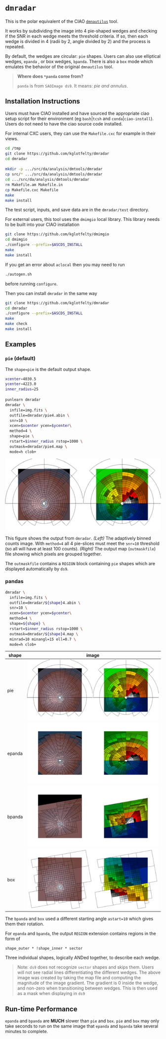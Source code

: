 # `dmradar`

This is the polar equivalent of the CIAO 
[`dmnautilus`](https://cxc.cfa.harvard.edu/ciao/ahelp/dmnautilus.html) 
tool.

It works by subdividing the image into 4 pie-shaped wedges and checking
if the SNR in each wedge meets the threshold criteria.  If so, then each wedge
is divided in 4 (radii by 2, angle divided by 2) and the process is repeated.

By default, the wedges are circular: `pie` shapes.  Users can also
use elliptical wedges, `epanda` , or box wedges, `bpanda`.  There is also
a `box` mode which emulates the behavior of the original `dmnautilus` tool.


> **Where does `*panda` come from?**
> 
> `panda` is from `SAOImage ds9`.  It means: _pie and annulus_.


## Installation Instructions

Users must have CIAO installed and have sourced the appropriate 
ciao setup script for their environment (eg `bash`|`tcsh` and `conda`|`ciao-install`).
Users do not need to have the ciao source code installed.

For internal CXC users, they can use the `Makefile.cxc` for example in 
their views.

```bash
cd /tmp
git clone https://github.com/kglotfelty/dmradar
cd dmradar

mkdir -p .../src/da/analysis/dmtools/dmradar
cp src/* .../src/da/analysis/dmtools/dmradar
cd .../src/da/analysis/dmtools/dmradar
rm Makefile.am Makefile.in
cp Makefile.cxc Makefile
make
make install
```

The test script, inputs, and save data are in the `dmradar/test` 
directory.

For external users, this tool uses the `dmimgio` local 
library. This library needs to be built into your CIAO installation

```bash
git clone https://github.com/kglotfelty/dmimgio
cd dmimgio
./configure --prefix=$ASCDS_INSTALL
make
make install
```

If you get an error about `aclocal` then you may need to run

```bash
./autogen.sh
```

before running `configure`.

Then you can install `dmradar` in the same way

```bash
git clone https://github.com/kglotfelty/dmradar
cd dmradar
./configure --prefix=$ASCDS_INSTALL
make
make check
make install
```



## Examples

### `pie` (default)

The `shape=pie` is the default output shape.

```bash
xcenter=4030.5
ycenter=4223.0
inner_radius=25

punlearn dmradar
dmradar \
  infile=img.fits \
  outfile=dmradar/pie4.abin \
  snr=10 \
  xcen=$xcenter ycen=$ycenter\
  method=4 \
  shape=pie \
  rstart=$inner_radius rstop=1000 \
  outmask=dmradar/pie4.map \
  mode=h clob+
```

![dmradar output](doc/pie4.abin.png)

This figure shows the output from `dmradar`.  _(Left)_ The adaptively binned
counts image. With `method=4` all 4 pie-slices must meet the `snr=10` threshold
(so all will have at least 100 counts).  _(Right)_ The output map (`outmaskfile`) 
file showing which pixels are grouped together.

The `outmaskfile` contains a `REGION` block containing `pie` shapes which 
are displayed automatically by `ds9`.


### pandas


```bash
dmradar \
  infile=img.fits \
  outfile=dmradar/${shape}4.abin \
  snr=10 \
  xcen=$xcenter ycen=$ycenter\
  method=4 \
  shape=${shape} \
  rstart=$inner_radius rstop=1000 \
  outmask=dmradar/${shape}4.map \
  minrad=10 minangl=15 ell=0.7 \
  mode=h clob+
```


| shape     | image                                             |
|-----------|---------------------------------------------------|
| pie       | ![dmradar epanda output](doc/pie4.abin.png)       |
| epanda    | ![dmradar epanda output](doc/epanda4.abin.png)    |
| bpanda    | ![dmradar epanda output](doc/bpanda4.abin.png)    |
| box       | ![dmradar epanda output](doc/box4.abin.png)       |

The `bpanda` and `box` used a different starting angle `astart=10` which
gives them their rotation.


For `epanda` and `bpanda`, the output `REGION` extension contains regions in the form of

    shape_outer * !shape_inner * sector

Three individual shapes, logically ANDed together, to describe each
wedge.


> Note: `ds9` does not recognize `sector` shapes and skips them. Users
> will not see radial lines differentiating the different wedges.
> The above image was created by taking the map file and computing the
> magnitude of the image gradient.  The gradient is 0 inside the wedge, and 
> non-zero when transitioning between wedges. This is then used 
> as a mask when displaying in `ds9`

## Run-time Performance

`epanda` and `bpanda` are **MUCH** slower than `pie` and `box`.  `pie` and `box` 
may only take seconds to run on the same image that `epanda` and `bpanda`
take several minutes to complete.
